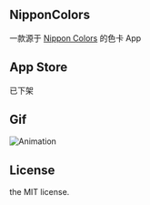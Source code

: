 
## NipponColors
 一款源于 [Nippon Colors](http://nipponcolors.com/) 的色卡 App

## App Store
已下架

## Gif
![Animation](Gif/Color.gif)

## License

the MIT license. 
